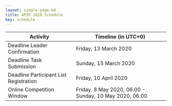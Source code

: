 ```yaml
---
layout: single-page-md
title: APIO 2020 Schedule
key: schedule
---
```


| Activity | Timeline (in UTC+0) |
|----------|----------|
| Deadline Leader Confirmation | Friday, 13 March 2020 |
| Deadline Task Submission | Sunday, 15 March 2020 |
| Deadline Participant List Registration | Friday, 10 April 2020 |
| Online Competition Window | Friday, 8 May 2020, 06.00 - Sunday, 10 May 2020, 06.00 |

